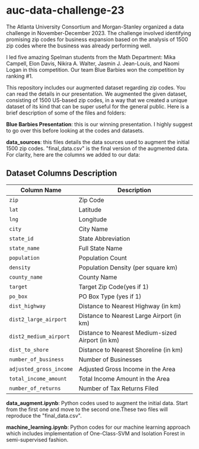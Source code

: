 # auc-data-challenge-23

The Atlanta University Consortium and Morgan-Stanley organized a data challenge in November-December 2023. The challenge involved identifying promising zip codes for business expansion based on the analysis of 1500 zip codes where the business was already performing well.

I led five amazing Spelman students from the Math Department: Mika Campell, Elon Davis, Nikira A. Walter, Jasmin J. Jean-Louis, and Naomi Logan in this competition. Our team Blue Barbies won the competition by ranking #1.

This repository includes our augmented dataset regarding zip codes. You can read the details in our presentation. We augmented the given dataset, consisting of 1500 US-based zip codes, in a way that we created a unique dataset of its kind that can be super useful for the general public. Here is a brief description of some of the files and folders:

**Blue Barbies Presentation**: this is our winning presentation. I highly suggest to go over this before looking at the codes and datasets.

**data_sources**: this files details the data sources used to augment the initial 1500 zip codes. "final_data.csv" is the final version of the augmented data.
For clarity, here are the columns we added to our data:

## Dataset Columns Description

| Column Name              | Description                                               |
|--------------------------|-----------------------------------------------------------|
| `zip`                    | Zip Code                                                  |
| `lat`                    | Latitude                                                  |
| `lng`                    | Longitude                                                 |
| `city`                   | City Name                                                 |
| `state_id`               | State Abbreviation                                        |
| `state_name`             | Full State Name                                           |
| `population`             | Population Count                                          |
| `density`                | Population Density (per square km)                        |
| `county_name`            | County Name                                               |
| `target`                 | Target Zip Code(yes if 1)                                 |
| `po_box`                 | PO Box Type (yes if 1)                                    |
| `dist_highway`           | Distance to Nearest Highway (in km)                       |
| `dist2_large_airport`    | Distance to Nearest Large Airport (in km)                 |
| `dist2_medium_airport`   | Distance to Nearest Medium-sized Airport (in km)          |
| `dist_to_shore`          | Distance to Nearest Shoreline (in km)                     |
| `number_of_business`     | Number of Businesses                                      |
| `adjusted_gross_income`  | Adjusted Gross Income in the Area                         |
| `total_income_amount`    | Total Income Amount in the Area                           |
| `number_of_returns`      | Number of Tax Returns Filed                               |


**data_augment.ipynb**: Python codes used to augment the initial data. Start from the first one and move to the second one.These two files will reproduce the "final_data.csv".

**machine_learning.ipynb**: Python codes for our machine learning approach which includes implementation of One-Class-SVM and Isolation Forest in semi-supervised fashion.

